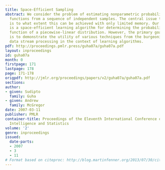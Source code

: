 ```yaml
---
title: Space-Efficient Sampling
abstract: We consider the problem of estimating nonparametric probability density
  functions from a sequence of independent samples. The central issue that we address
  is to what extent this can be achieved with only limited memory. Our main result
  is a space-efficient learning algorithm for determining the probability density
  function of a piecewise-linear distribution. However, the primary goal of this paper
  is to demonstrate the utility of various techniques from the burgeoning field of
  data stream processing in the context of learning algorithms.
pdf: http://proceedings.pmlr.press/guha07a/guha07a.pdf
layout: inproceedings
id: guha07a
month: 0
firstpage: 171
lastpage: 178
page: 171-178
origpdf: http://jmlr.org/proceedings/papers/v2/guha07a/guha07a.pdf
sections: 
author:
- given: Sudipto
  family: Guha
- given: Andrew
  family: McGregor
date: 2007-03-11
publisher: PMLR
container-title: Proceedings of the Eleventh International Conference on Artificial
  Intelligence and Statistics
volume: '2'
genre: inproceedings
issued:
  date-parts:
  - 2007
  - 3
  - 11
# Format based on citeproc: http://blog.martinfenner.org/2013/07/30/citeproc-yaml-for-bibliographies/
---
```

